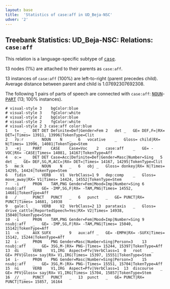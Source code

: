 ```yaml
---
layout: base
title:  'Statistics of case:aff in UD_Beja-NSC'
udver: '2'
---
```


## Treebank Statistics: UD_Beja-NSC: Relations: `case:aff`

This relation is a language-specific subtype of <tt><a href="bej_nsc-dep-case.html">case</a></tt>.

13 nodes (1%) are attached to their parents as `case:aff`.

13 instances of `case:aff` (100%) are left-to-right (parent precedes child).
Average distance between parent and child is 1.07692307692308.

The following 1 pairs of parts of speech are connected with `case:aff`: <tt><a href="bej_nsc-pos-NOUN.html">NOUN</a></tt>-<tt><a href="bej_nsc-pos-PART.html">PART</a></tt> (13; 100% instances).


~~~ conllu
# visual-style 3	bgColor:blue
# visual-style 3	fgColor:white
# visual-style 2	bgColor:blue
# visual-style 2	fgColor:white
# visual-style 2 3 case:aff	color:blue
1	t=	_	DET	DET	Definite=Def|Gender=Fem	2	det	_	GE= DEF,F=|RX= DET=|Times= 13911, 13996|TokenType=Clit
2	ʔoːr	_	NOUN	N	_	6	vocative	_	Gloss= child|RX= N|Times= 13996, 14081|TokenType=Stem
3	-ej	_	PART	CASE	Case=Voc	2	case:aff	_	GE= -VOC|RX= -CASE|Times= 14081, 14167|TokenType=Aff
4	oː=	_	DET	DET	Case=Acc|Definite=Def|Gender=Masc|Number=Sing	5	det	_	GE= DEF,SG,M,ACC=|RX= DET=|Times= 14167, 14295|TokenType=Clit
5	meːk	_	NOUN	N	_	6	obj	_	Gloss= donkey|RX= N|Times= 14295, 14424|TokenType=Stem
6	fidin	_	VERB	V1	VerbClass=1	9	dep:comp	_	Gloss= move_away|RX= V1|Times= 14424, 14552|TokenType=Stem
7	-i	_	PRON	TAM,PNG	Gender=Fem|Mood=Imp|Number=Sing	6	nsubj:aff	_	GE= -IMP,SG,F|RX= -TAM,PNG|Times= 14552, 14681|TokenType=Aff
8	/	_	PUNCT	PUNCT	_	6	punct	_	GE= PUNCT|RX= PUNCT|Times= 14681, 14938
9	galeːl	_	VERB	V2	VerbClass=2	13	parataxis	_	Gloss= drive_cattle|ReportedSpeech=Yes|RX= V2|Times= 14938, 15040|TokenType=Stem
10	-i	_	PRON	TAM,PNG	Gender=Fem|Mood=Imp|Number=Sing	9	nsubj:aff	_	GE= -IMP,SG,F|RX= -TAM,PNG|Times= 15040, 15142|TokenType=Aff
11	-n	_	AUX	SUFX	_	9	aux:aff	_	GE= -EMPH|RX= -SUFX|Times= 15142, 15244|TokenType=Aff
12	i-	_	PRON	PNG	Gender=Masc|Number=Sing|Person=3	13	nsubj:aff	_	GE= 3SG,M-|RX= PNG-|Times= 15244, 15397|TokenType=Aff
13	di	_	VERB	V1,IRG	Aspect=Pfv|VerbClass=1	0	root	_	GE= PFV|Gloss= say|RX= V1,IRG|Times= 15397, 15551|TokenType=Stem
14	i-	_	PRON	PNG	Gender=Masc|Number=Sing|Person=3	15	nsubj:aff	_	GE= 3SG,M-|RX= PNG-|Times= 15551, 15704|TokenType=Aff
15	ni	_	VERB	V1,IRG	Aspect=Pfv|VerbClass=1	13	discourse	_	GE= PFV|Gloss= say|RX= V1,IRG|Times= 15704, 15857|TokenType=Stem
16	//	_	PUNCT	PUNCT	_	13	punct	_	GE= PUNCT|RX= PUNCT|Times= 15857, 16164

~~~


